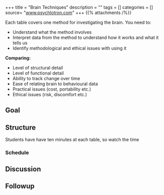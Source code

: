 +++
title = "Brain Techniques"
description = ""
tags = []
categories = []
source= "www.psychlotron.com"
+++
{{% attachments /%}}

Each table covers one method for investigating the brain.  You need to:

- Understand what the method involves
- Interpret data from the method to understand how it works and what it tells us
- Identify methodological and ethical issues with using it

**Comparing:**

- Level of structural detail
- Level of functional detail
- Ability to track change over time
- Ease of relating brain to behavioural data
- Practical issues (cost, portability etc.)
- Ethical issues (risk, discomfort etc.)


## Goal

## Structure
Students have have ten minutes at each table, so watch the time

### Schedule

## Discussion

## Followup

